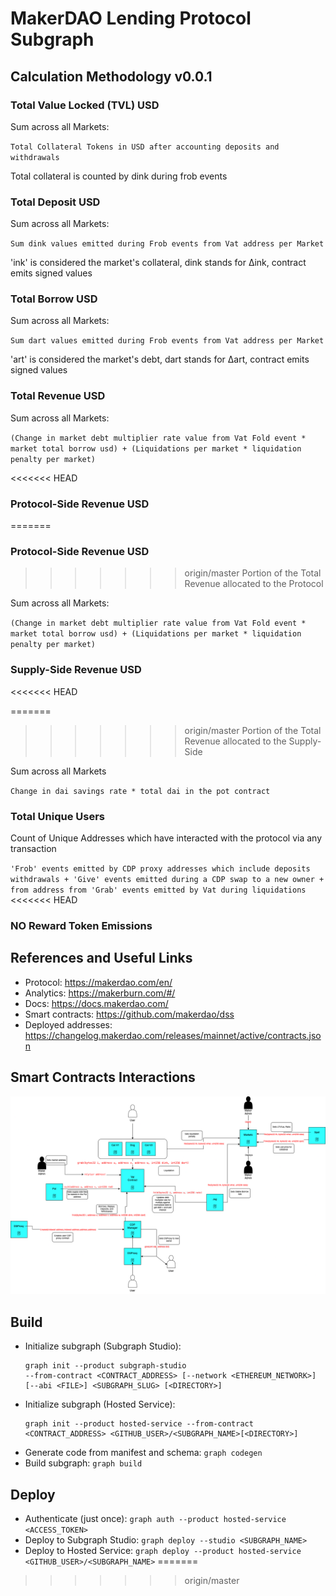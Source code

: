 # MakerDAO Lending Protocol Subgraph
## Calculation Methodology v0.0.1

### Total Value Locked (TVL) USD

Sum across all Markets:

`Total Collateral Tokens in USD after accounting deposits and withdrawals`

Total collateral is counted by dink during frob events

### Total Deposit USD

Sum across all Markets:

`Sum dink values emitted during Frob events from Vat address per Market`

'ink' is considered the market's collateral, dink stands for Δink, contract emits signed values

### Total Borrow USD

Sum across all Markets:

`Sum dart values emitted during Frob events from Vat address per Market`

'art' is considered the market's debt, dart stands for Δart, contract emits signed values

### Total Revenue USD

Sum across all Markets:

`(Change in market debt multiplier rate value from Vat Fold event * market total borrow usd) + (Liquidations per market * liquidation penalty per market)`

<<<<<<< HEAD
### Protocol-Side Revenue USD

=======

### Protocol-Side Revenue USD
>>>>>>> origin/master
Portion of the Total Revenue allocated to the Protocol

Sum across all Markets:

`(Change in market debt multiplier rate value from Vat Fold event * market total borrow usd) + (Liquidations per market * liquidation penalty per market)`

### Supply-Side Revenue USD
<<<<<<< HEAD

=======
>>>>>>> origin/master
Portion of the Total Revenue allocated to the Supply-Side

Sum across all Markets

`Change in dai savings rate * total dai in the pot contract`

### Total Unique Users

Count of Unique Addresses which have interacted with the protocol via any transaction

`'Frob' events emitted by CDP proxy addresses which include deposits withdrawals + 'Give' events emitted during a CDP swap to a new owner + from address from 'Grab' events emitted by Vat during liquidations`
<<<<<<< HEAD

### NO Reward Token Emissions

## References and Useful Links

- Protocol: https://makerdao.com/en/
- Analytics: https://makerburn.com/#/
- Docs: https://docs.makerdao.com/
- Smart contracts: https://github.com/makerdao/dss
- Deployed addresses: https://changelog.makerdao.com/releases/mainnet/active/contracts.json

## Smart Contracts Interactions

![Makerdao](../../docs/images/protocols/makerdao.png "Makerdao")

## Build

- Initialize subgraph (Subgraph Studio):
  ```
  graph init --product subgraph-studio
  --from-contract <CONTRACT_ADDRESS> [--network <ETHEREUM_NETWORK>] [--abi <FILE>] <SUBGRAPH_SLUG> [<DIRECTORY>]
  ```
- Initialize subgraph (Hosted Service):
  ```
  graph init --product hosted-service --from-contract <CONTRACT_ADDRESS> <GITHUB_USER>/<SUBGRAPH_NAME>[<DIRECTORY>]
  ```
- Generate code from manifest and schema: `graph codegen`
- Build subgraph: `graph build`

## Deploy

- Authenticate (just once): `graph auth --product hosted-service <ACCESS_TOKEN>`
- Deploy to Subgraph Studio: `graph deploy --studio <SUBGRAPH_NAME>`
- Deploy to Hosted Service: `graph deploy --product hosted-service <GITHUB_USER>/<SUBGRAPH_NAME>`
=======
>>>>>>> origin/master
